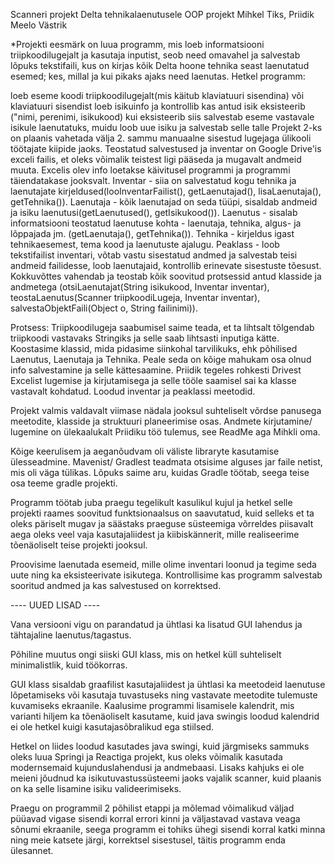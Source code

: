 Scanneri projekt Delta tehnikalaenutusele
OOP projekt Mihkel Tiks, Priidik Meelo Västrik

*Projekti eesmärk on luua programm, mis loeb informatsiooni triipkoodilugejalt ja kasutaja inputist, seob need omavahel ja salvestab lõpuks tekstifaili, kus on kirjas kõik Delta hoone tehnika seast laenutatud esemed; kes, millal ja kui pikaks ajaks need laenutas. Hetkel programm:

loeb eseme koodi triipkoodilugejalt(mis käitub klaviatuuri sisendina) või klaviatuuri sisendist
loeb isikuinfo ja kontrollib kas antud isik eksisteerib ("nimi, perenimi, isikukood)
kui eksisteerib siis salvestab eseme vastavale isikule laenutatuks, muidu loob uue isiku ja salvestab selle talle Projekt 2-ks on plaanis vahetada välja 2. sammu manuaalne sisestud lugejaga ülikooli töötajate kiipide jaoks. Teostatud salvestused ja inventar on Google Drive'is exceli failis, et oleks võimalik teistest ligi pääseda ja mugavalt andmeid muuta. Excelis olev info loetakse käivitusel programmi ja programmi täiendatakase jooksvalt.
Inventar - siia on salvestatud kogu tehnika ja laenutajate kirjeldused(looInventarFailist(), getLaenutajad(), lisaLaenutaja(), getTehnika()). Laenutaja - kõik laenutajad on seda tüüpi, sisaldab andmeid ja isiku laenutusi(getLaenutused(), getIsikukood()). Laenutus - sisalab informatsiooni teostatud laenutuse kohta - laenutaja, tehnika, algus- ja lõppajada jm. (getLaenutaja(), getTehnika()). Tehnika - kirjeldus igast tehnikaesemest, tema kood ja laenutuste ajalugu. Peaklass - loob tekstifailist inventari, võtab vastu sisestatud andmed ja salvestab teisi andmeid failidesse, loob laenutajaid, kontrollib erinevate sisestuste tõesust. Kokkuvõttes vahendab ja teostab kõik soovitud protsessid antud klasside ja andmetega (otsiLaenutajat(String isikukood, Inventar inventar), teostaLaenutus(Scanner triipkoodiLugeja, Inventar inventar), salvestaObjektFaili(Object o, String failinimi)).

Protsess: Triipkoodilugeja saabumisel saime teada, et ta lihtsalt tõlgendab triipkoodi vastavaks Stringiks ja selle saab lihtsasti inputiga kätte. Koostasime klassid, mida pidasime siinkohal tarvilikuks, ehk põhilised Laenutus, Laenutaja ja Tehnika. Peale seda on kõige mahukam osa olnud info salvestamine ja selle kättesaamine. Priidik tegeles rohkesti Drivest Excelist lugemise ja kirjutamisega ja selle tööle saamisel sai ka klasse vastavalt kohdatud. Loodud inventar ja peaklassi meetodid.

Projekt valmis valdavalt viimase nädala jooksul suhteliselt võrdse panusega meetodite, klasside ja struktuuri planeerimise osas. Andmete kirjutamine/ lugemine on ülekaalukalt Priidiku töö tulemus, see ReadMe aga Mihkli oma.

Kõige keerulisem ja aeganõudvam oli väliste libraryte kasutamise ülesseadmine. Mavenist/ Gradlest teadmata otsisime alguses jar faile netist, mis oli väga tülikas. Lõpuks saime aru, kuidas Gradle töötab, seega teise osa teeme gradle projekti.

Programm töötab juba praegu tegelikult kasulikul kujul ja hetkel selle projekti raames soovitud funktsionaalsus on saavutatud, kuid selleks et ta oleks päriselt mugav ja säästaks praeguse süsteemiga võrreldes piisavalt aega oleks veel vaja kasutajaliidest ja kiibiskännerit, mille realiseerime tõenäoliselt teise projekti jooksul.

Proovisime laenutada esemeid, mille olime inventari loonud ja tegime seda uute ning ka eksisteerivate isikutega. Kontrollisime kas programm salvestab sooritud andmed ja kas salvestused on korrektsed.


---- UUED LISAD ----

Vana versiooni vigu on parandatud ja ühtlasi ka lisatud GUI lahendus ja tähtajaline laenutus/tagastus.

Põhiline muutus ongi siiski GUI klass, mis on hetkel küll suhteliselt minimalistlik, kuid töökorras.

GUI klass sisaldab graafilist kasutajaliidest ja ühtlasi ka meetodeid laenutuse lõpetamiseks või kasutaja tuvastuseks ning vastavate meetodite tulemuste kuvamiseks
ekraanile. Kaalusime programmi lisamisele kalendrit, mis varianti hiljem ka tõenäoliselt kasutame, kuid java swingis loodud kalendrid ei ole hetkel kuigi 
kasutajasõbralikud ega stiilsed.

Hetkel on liides loodud kasutades java swingi, kuid järgmiseks sammuks oleks luua Springi ja Reactiga projekt, kus oleks võimalik kasutada modernsemaid kujunduslahendusi
ja andmebaasi. Lisaks kahjuks ei ole meieni jõudnud ka isikutuvastussüsteemi jaoks vajalik scanner, kuid plaanis on ka selle lisamine isiku valideerimiseks. 

Praegu on programmil 2 põhilist etappi ja mõlemad võimalikud väljad püüavad vigase sisendi korral errori kinni ja väljastavad vastava veaga sõnumi ekraanile, seega
programm ei tohiks ühegi sisendi korral katki minna ning meie katsete järgi, korrektsel sisestusel, täitis programm enda ülesannet.
